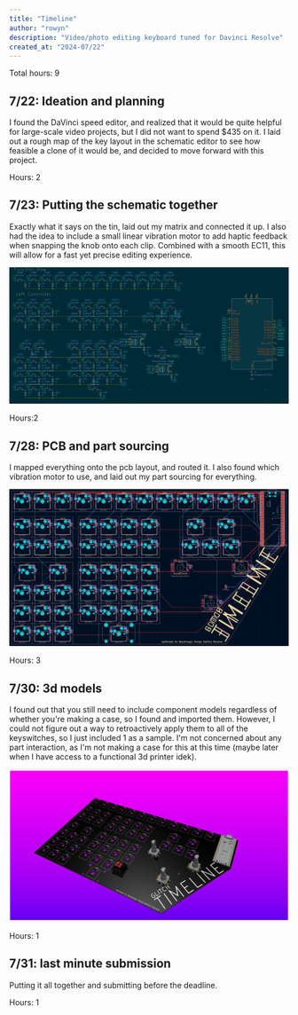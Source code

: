 ```yaml
---
title: "Timeline"
author: "rowyn"
description: "Video/photo editing keyboard tuned for Davinci Resolve"
created_at: "2024-07/22"
---
```

Total hours: 9 

## 7/22: Ideation and planning
I found the DaVinci speed editor, and realized that it would be quite helpful for large-scale video projects, but I did not want to spend $435 on it. I laid out a rough map of the key layout in the schematic editor to see how feasible a clone of it would be, and decided to move forward with this project.

Hours: 2

## 7/23: Putting the schematic together
Exactly what it says on the tin, laid out my matrix and connected it up. I also had the idea to include a small linear vibration motor to add haptic feedback when snapping the knob onto each clip. Combined with a smooth EC11, this will allow for a fast yet precise editing experience.

![sch](images/sch.png)

Hours:2 

## 7/28: PCB and part sourcing
I mapped everything onto the pcb layout, and routed it. I also found which vibration motor to use, and laid out my part sourcing for everything.

![pcb](images/pcb.png)

Hours: 3

## 7/30: 3d models
I found out that you still need to include component models regardless of whether you're making a case, so I found and imported them. However, I could not figure out a way to retroactively apply them to all of the keyswitches, so I just included 1 as a sample. I'm not concerned about any part interaction, as I'm not making a case for this at this time (maybe later when I have access to a functional 3d printer idek).

![render](images/render.png)

Hours: 1

## 7/31: last minute submission

Putting it all together and submitting before the deadline.

Hours: 1
